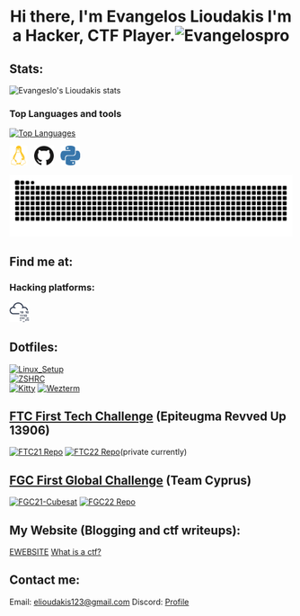 <h1 align="center"> Hi there, I'm Evangelos Lioudakis 
I'm a Hacker, CTF Player.<img src="https://komarev.com/ghpvc/?username=Evangelospro&color=008080&style=flat&label=Views" alt="Evangelospro" /> </h1>

## Stats:
![Evangeslo's Lioudakis stats](https://github-readme-stats.vercel.app/api?username=Evangelospro&show_icons=true&theme=radical)

### Top Languages and tools
[![Top Languages](https://github-readme-stats.vercel.app/api/top-langs/?username=Evangelospro&bg_color=00000000&hide_title=true&hide_border=true&text_color=08F)]()  

[<img height="35" width="32" src="https://raw.githubusercontent.com/Evangelospro/Evangelospro/master/assets/icons/linux.svg" alt="Linux" />](# "Kali Linux") &nbsp;
[<img height="35" width="35" src="https://raw.githubusercontent.com/Evangelospro/Evangelospro/master/assets/icons/github.svg" alt="GitHub" />](# "GitHub") &nbsp;
[<img height="35" width="35" src="https://raw.githubusercontent.com/Evangelospro/Evangelospro/master/assets/icons/python.svg" alt="Python" />](# "Python")&nbsp;
<br>

![Snake animation](https://github.com/evangelospro/evangelospro/blob/output/github-contribution-grid-snake.svg)
## Find me at:
### Hacking platforms:
[<img height="35" width="35" src="https://raw.githubusercontent.com/Evangelospro/Evangelospro/master/assets/icons/tryhackme.svg" alt="TryHackMe" />](https://tryhackme.com/p/Evangelospro) &nbsp;

## Dotfiles:
[![Linux_Setup](https://github-readme-stats.vercel.app/api/pin/?username=Evangelospro&repo=linux-setup&bg_color=00000000&hide_title=true&border_color=00000000&text_color=08F)](https://github.com/Evangelospro/linux-setup)  
[![ZSHRC](https://github-readme-stats.vercel.app/api/pin/?username=Evangelospro&repo=zshrc&bg_color=00000000&hide_title=true&border_color=00000000&text_color=08F)](https://github.com/Evangelospro/zshrc)  
[![Kitty](https://github-readme-stats.vercel.app/api/pin/?username=Evangelospro&repo=kitty&bg_color=00000000&hide_title=true&border_color=00000000&text_color=08F)](https://github.com/Evangelospro/kitty)
[![Wezterm](https://github-readme-stats.vercel.app/api/pin/?username=Evangelospro&repo=wezterm&bg_color=00000000&hide_title=true&border_color=00000000&text_color=08F)](https://github.com/Evangelospro/wezterm)

## [FTC First Tech Challenge](https://www.firstinspires.org/robotics/ftc) (Epiteugma Revved Up 13906)

[![FTC21 Repo](https://github-readme-stats.vercel.app/api/pin/?username=Evangelospro&repo=FTC21&bg_color=00000000&hide_title=true&border_color=00000000&text_color=08F)](https://github.com/evangelospro/FTC21)
[![FTC22 Repo](https://github-readme-stats.vercel.app/api/pin/?username=z3db0y&repo=FTC22&bg_color=00000000&hide_title=true&border_color=00000000&text_color=08F)](https://github.com/z3db0y/FTC22)(private currently)
## [FGC First Global Challenge](https://first.global/fgc/) (Team Cyprus)
[![FGC21-Cubesat](https://github-readme-stats.vercel.app/api/pin/?username=Evangelospro&repo=FGC21-Cubesat&bg_color=00000000&hide_title=true&border_color=00000000&text_color=08F)](https://github.com/Evangelospro/FGC21-Cubesat)
[![FGC22 Repo](https://github-readme-stats.vercel.app/api/pin/?username=z3db0y&repo=FGC22&bg_color=00000000&hide_title=true&border_color=00000000&text_color=08F)](https://github.com/z3db0y/FGC22)




## My Website (Blogging and ctf writeups):
[EWEBSITE](https://evangelospro.com)
[What is a ctf?](https://ctfd.io/whats-a-ctf/)

## Contact me:
Email: [elioudakis123@gmail.com](mailto:elioudakis123@gmail.com)
Discord: [Profile](https://discord.com/users/690550530316959744)